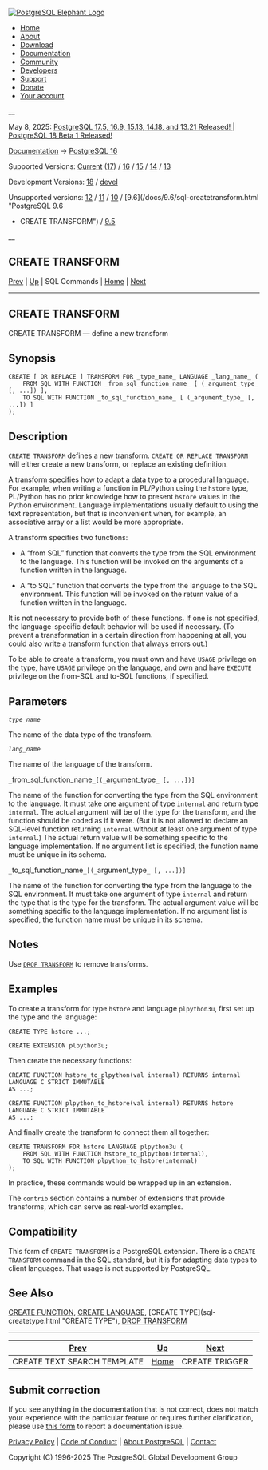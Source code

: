 [ ![PostgreSQL Elephant Logo](/media/img/about/press/elephant.png) ](/)

  * [Home](/ "Home")
  * [About](/about/ "About")
  * [Download](/download/ "Download")
  * [Documentation](/docs/ "Documentation")
  * [Community](/community/ "Community")
  * [Developers](/developer/ "Developers")
  * [Support](/support/ "Support")
  * [Donate](/about/donate/ "Donate")
  * [Your account](/account/ "Your account")

__

May 8, 2025: [ PostgreSQL 17.5, 16.9, 15.13, 14.18, and 13.21 Released! ](/about/news/postgresql-175-169-1513-1418-and-1321-released-3072/) | [ PostgreSQL 18 Beta 1 Released! ](/about/news/postgresql-18-beta-1-released-3070/)

[Documentation](/docs/ "Documentation") -> [PostgreSQL
16](/docs/16/index.html)

Supported Versions: [Current](/docs/current/sql-createtransform.html
"PostgreSQL 17 - CREATE TRANSFORM") ([17](/docs/17/sql-createtransform.html
"PostgreSQL 17 - CREATE TRANSFORM")) / [16](/docs/16/sql-createtransform.html
"PostgreSQL 16 - CREATE TRANSFORM") / [15](/docs/15/sql-createtransform.html
"PostgreSQL 15 - CREATE TRANSFORM") / [14](/docs/14/sql-createtransform.html
"PostgreSQL 14 - CREATE TRANSFORM") / [13](/docs/13/sql-createtransform.html
"PostgreSQL 13 - CREATE TRANSFORM")

Development Versions: [18](/docs/18/sql-createtransform.html "PostgreSQL 18 -
CREATE TRANSFORM") / [devel](/docs/devel/sql-createtransform.html "PostgreSQL
devel - CREATE TRANSFORM")

Unsupported versions: [12](/docs/12/sql-createtransform.html "PostgreSQL 12 -
CREATE TRANSFORM") / [11](/docs/11/sql-createtransform.html "PostgreSQL 11 -
CREATE TRANSFORM") / [10](/docs/10/sql-createtransform.html "PostgreSQL 10 -
CREATE TRANSFORM") / [9.6](/docs/9.6/sql-createtransform.html "PostgreSQL 9.6
- CREATE TRANSFORM") / [9.5](/docs/9.5/sql-createtransform.html "PostgreSQL
9.5 - CREATE TRANSFORM")

__

CREATE TRANSFORM  
---  
[Prev](sql-createtstemplate.html "CREATE TEXT SEARCH TEMPLATE")  | [Up](sql-commands.html "SQL Commands") | SQL Commands | [Home](index.html "PostgreSQL 16.9 Documentation") |  [Next](sql-createtrigger.html "CREATE TRIGGER")  
  
* * *

## CREATE TRANSFORM

CREATE TRANSFORM — define a new transform

## Synopsis

    
    
    CREATE [ OR REPLACE ] TRANSFORM FOR _type_name_ LANGUAGE _lang_name_ (
        FROM SQL WITH FUNCTION _from_sql_function_name_ [ (_argument_type_ [, ...]) ],
        TO SQL WITH FUNCTION _to_sql_function_name_ [ (_argument_type_ [, ...]) ]
    );
    

## Description

`CREATE TRANSFORM` defines a new transform. `CREATE OR REPLACE TRANSFORM` will
either create a new transform, or replace an existing definition.

A transform specifies how to adapt a data type to a procedural language. For
example, when writing a function in PL/Python using the `hstore` type,
PL/Python has no prior knowledge how to present `hstore` values in the Python
environment. Language implementations usually default to using the text
representation, but that is inconvenient when, for example, an associative
array or a list would be more appropriate.

A transform specifies two functions:

  * A “from SQL” function that converts the type from the SQL environment to the language. This function will be invoked on the arguments of a function written in the language.

  * A “to SQL” function that converts the type from the language to the SQL environment. This function will be invoked on the return value of a function written in the language.

It is not necessary to provide both of these functions. If one is not
specified, the language-specific default behavior will be used if necessary.
(To prevent a transformation in a certain direction from happening at all, you
could also write a transform function that always errors out.)

To be able to create a transform, you must own and have `USAGE` privilege on
the type, have `USAGE` privilege on the language, and own and have `EXECUTE`
privilege on the from-SQL and to-SQL functions, if specified.

## Parameters

_`type_name`_

    

The name of the data type of the transform.

_`lang_name`_

    

The name of the language of the transform.

`_`from_sql_function_name`_[(_`argument_type`_ [, ...])]`

    

The name of the function for converting the type from the SQL environment to
the language. It must take one argument of type `internal` and return type
`internal`. The actual argument will be of the type for the transform, and the
function should be coded as if it were. (But it is not allowed to declare an
SQL-level function returning `internal` without at least one argument of type
`internal`.) The actual return value will be something specific to the
language implementation. If no argument list is specified, the function name
must be unique in its schema.

`_`to_sql_function_name`_[(_`argument_type`_ [, ...])]`

    

The name of the function for converting the type from the language to the SQL
environment. It must take one argument of type `internal` and return the type
that is the type for the transform. The actual argument value will be
something specific to the language implementation. If no argument list is
specified, the function name must be unique in its schema.

## Notes

Use [`DROP TRANSFORM`](sql-droptransform.html "DROP TRANSFORM") to remove
transforms.

## Examples

To create a transform for type `hstore` and language `plpython3u`, first set
up the type and the language:

    
    
    CREATE TYPE hstore ...;
    
    CREATE EXTENSION plpython3u;
    

Then create the necessary functions:

    
    
    CREATE FUNCTION hstore_to_plpython(val internal) RETURNS internal
    LANGUAGE C STRICT IMMUTABLE
    AS ...;
    
    CREATE FUNCTION plpython_to_hstore(val internal) RETURNS hstore
    LANGUAGE C STRICT IMMUTABLE
    AS ...;
    

And finally create the transform to connect them all together:

    
    
    CREATE TRANSFORM FOR hstore LANGUAGE plpython3u (
        FROM SQL WITH FUNCTION hstore_to_plpython(internal),
        TO SQL WITH FUNCTION plpython_to_hstore(internal)
    );
    

In practice, these commands would be wrapped up in an extension.

The `contrib` section contains a number of extensions that provide transforms,
which can serve as real-world examples.

## Compatibility

This form of `CREATE TRANSFORM` is a PostgreSQL extension. There is a `CREATE
TRANSFORM` command in the SQL standard, but it is for adapting data types to
client languages. That usage is not supported by PostgreSQL.

## See Also

[CREATE FUNCTION](sql-createfunction.html "CREATE FUNCTION"), [CREATE
LANGUAGE](sql-createlanguage.html "CREATE LANGUAGE"), [CREATE TYPE](sql-
createtype.html "CREATE TYPE"), [DROP TRANSFORM](sql-droptransform.html "DROP
TRANSFORM")

* * *

[Prev](sql-createtstemplate.html "CREATE TEXT SEARCH TEMPLATE")  | [Up](sql-commands.html "SQL Commands") |  [Next](sql-createtrigger.html "CREATE TRIGGER")  
---|---|---  
CREATE TEXT SEARCH TEMPLATE  | [Home](index.html "PostgreSQL 16.9 Documentation") |  CREATE TRIGGER  
  
## Submit correction

If you see anything in the documentation that is not correct, does not match
your experience with the particular feature or requires further clarification,
please use [this form](/account/comments/new/16/sql-createtransform.html/) to
report a documentation issue.

[Privacy Policy](/about/privacypolicy) | [Code of Conduct](/about/policies/coc/) | [About PostgreSQL](/about/) | [Contact](/about/contact/)  

Copyright (C) 1996-2025 The PostgreSQL Global Development Group

